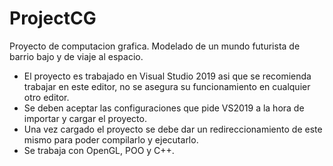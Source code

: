 # ProjectCG
Proyecto de computacion grafica. Modelado de un mundo futurista de barrio bajo y de viaje al espacio.

- El proyecto es trabajado en Visual Studio 2019 asi que se recomienda trabajar en este editor, no se asegura su funcionamiento en cualquier otro editor.
- Se deben aceptar las configuraciones que pide VS2019 a la hora de importar y cargar el proyecto.
- Una vez cargado el proyecto se debe dar un redireccionamiento de este mismo para poder compilarlo y ejecutarlo.
- Se trabaja con OpenGL, POO y C++.
